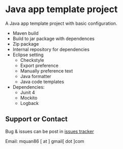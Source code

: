 # Java app template project
A Java app template project with basic configuration.

* Maven build
* Build to jar package with dependences
* Zip package
* Internal repository for dependencies
* Eclipse setting
    * Checkstyle
    * Export preference
    * Manually preference text
    * Java formatter
    * Java code templates
* Dependencies:
    * Junit 4
    * Mockito
    * Logback
    
## Support or Contact
Bug & issues can be post in [issues tracker](https://github.com/mquan86/java-app/issues)

Email: mquan86 [ at ] gmail[ dot ]com